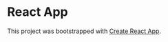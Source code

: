 # React App

This project was bootstrapped with [Create React App](https://github.com/facebook/create-react-app).

